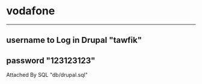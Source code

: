 # vodafone
---
**username** to Log in Drupal   "tawfik"
---
**password**   "123123123"
---
Attached By SQL  "db/drupal.sql"
